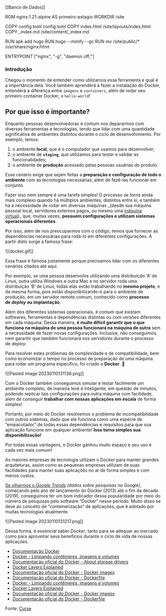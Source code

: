 [[Banco de Dados]]

ROM nginx:1.21-alpine AS primeiro-estagio
WORKDIR /site

COPY config.toml config.toml
COPY index.html /site/layouts/index.html
COPY _index.md /site/content/_index.md

RUN apk add hugo
RUN hugo --minify --gc
RUN mv /site/public/* /usr/share/nginx/html

ENTRYPOINT ["nginx", "-g", "daemon off;"]
### Introdução

Chegou o momento de entender como utilizamos essa ferramenta e qual é a importância dela. Você também aprenderá a fazer a instalação do Docker, entenderá a diferença entre `imagens` e `containers`, além de rodar seu primeiro container Docker, o `hello-world`!


## Por que isso é importante?

Enquanto pessoas desenvolvedoras é comum nos depararmos com diversas ferramentas e tecnologias, tendo que lidar com uma quantidade significativa de ambientes distintos durante o ciclo de desenvolvimento. Por exemplo, temos:

1.  o ambiente **local**, que é o computador que usamos para desenvolver;
2.  o ambiente de **`staging`**, que utilizamos para testar e validar as funcionalidades;
3.  o ambiente de **produção** acessado pelas pessoas usuárias do produto.

Esse cenário exige que sejam feitas a **preparação e configuração de todo o ambiente** com as tecnologias necessárias, além de fazê-las funcionar em conjunto.

Fazer isso nem sempre é uma tarefa simples! O processo se torna ainda mais complexo quando há múltiplos ambientes, distintos entre si, e também há a necessidade de rodar em diversas máquinas _(desde sua máquina pessoal local, servidores externos pagos, ou mesmo uma [máquina virtual](https://pt.wikipedia.org/wiki/M%C3%A1quina_virtual#:~:text=Na%20ci%C3%AAncia%20da%20computa%C3%A7%C3%A3o%2C%20m%C3%A1quina,isolada%20de%20uma%20m%C3%A1quina%20real%E2%80%9D.))_ que, muitas vezes, **possuem configurações e utilizam sistemas operacionais diferentes**.

Por isso, além de nos preocuparmos com o código, temos que fornecer as dependências necessárias para rodá-lo em diferentes configurações. A partir disto surge a famosa frase:

![[docker.gif]]

Essa frase é famosa justamente porque precisamos lidar com os diferentes cenários citados até aqui.

Por exemplo, se uma pessoa desenvolve utilizando uma distribuição ‘A’ de Linux, outra utiliza Windows e outra Mac e no servidor roda uma distribuição ‘B’ de Linux, todas elas estão trabalhando no **mesmo projeto**, e da mesma forma, pois estão disponibilizando-o para o ambiente de produção, em um servidor remoto comum, conhecido como **processo de _deploy_ ou implantação**.

Além dos diferentes sistemas operacionais, é comum que existam softwares, ferramentas e dependências distintas ou com versões diferentes em cada máquina. Dessa maneira, **é muito difícil garantir que o que funciona na máquina de uma pessoa funcionará na máquina de outra** sem a necessidade de fazer novas configurações. Inclusive, não conseguimos nem garantir que também funcionará nos servidores durante o processo de _deploy_.

Para resolver estes problemas de complexidade e de compatibilidade, bem como economizar o tempo no processo de preparação de uma máquina para rodar um programa específico, foi criado o **Docker**. 🐋

![[Pasted image 20230110131136.png]]

Com o Docker também conseguimos simular e testar facilmente um ambiente completo, de maneira leve e inteligente, em questão de minutos, podendo replicar tais configurações para outra máquina com facilidade, além de conseguir **trabalhar com nossas aplicações em escala** de forma simples!

Portanto, por meio do Docker resolvemos o problema de incompatibilidade com outros sistemas, dado que ele funciona como uma espécie de “empacotador” de todas essas dependências e requisitos para que sua aplicação funcione em qualquer ambiente! **Isso torna simples sua disponibilização!**

Por todas essas vantagens, o Docker ganhou muito espaço e seu uso é cada vez mais comum!

As maiores empresas de tecnologia utilizam o Docker para manter grandes arquiteturas, assim como as pequenas empresas utilizam de suas facilidades para manter suas aplicações no ar de forma simples e com menos custos.

[Se olharmos o _Google Trends_](https://trends.google.com.br/trends/explore?date=2013-01-01%202019-01-01&geo=BR&q=%2Fm%2F0wkcjgj) _(dados sobre pesquisas no Google)_, começando pelo ano de lançamento do Docker (2013) até o fim da década (2019), conseguimos ter um bom indicador dessa popularidade por meio do número de pesquisas pelo software “Docker” nesse período. Muito disso se deve ao conceito de “conteinerização” de aplicações, que é adotado por muitas tecnologias atualmente.

![[Pasted image 20230110131217.png]]

Dessa forma, é essencial saber _Docker_, tanto para se adequar ao mercado como para aproveitar seus benefícios durante o ciclo de vida de nossas aplicações.


-   [Documentação Docker](https://docs.docker.com/)
-   [Docker - Limpando contêineres, imagens e volumes](http://www.macoratti.net/19/02/dock_limp1.htm)
-   [Documentação oficial do Docker - About storage drivers](https://docs.docker.com/storage/storagedriver/)
-   [Docker Layers Explained](https://dzone.com/articles/docker-layers-explained)
-   [Documentação oficial do Docker - Docker images](https://docs.docker.com/engine/reference/commandline/images/)
-   [Documentação oficial do Docker - Dockerfile](https://docs.docker.com/engine/reference/builder/)
-   [Docker - Limpando contêineres, imagens e volumes](http://www.macoratti.net/19/02/dock_limp1.htm)
-   [Docker Layers Explained](https://dzone.com/articles/docker-layers-explained)
-   [Documentação oficial do Docker - Docker images](https://docs.docker.com/engine/reference/commandline/images/)
-   [Documentação oficial do Docker - Dockerfile](https://docs.docker.com/engine/reference/builder/)


Fonte: [Curse](https://app.betrybe.com/learn/course/5e938f69-6e32-43b3-9685-c936530fd326/module/94d0e996-1827-4fbc-bc24-c99fb592925b/section/5987fa2d-0d04-45b2-9d91-1c2ffce09862/day/a852c0dd-0602-4357-88e8-707352e97927/lesson/f8c01b36-6180-4b7e-905c-0b8645155889)


